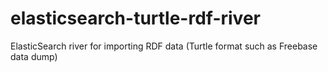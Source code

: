 elasticsearch-turtle-rdf-river
==============================

ElasticSearch river for importing RDF data (Turtle format such as Freebase data dump)
